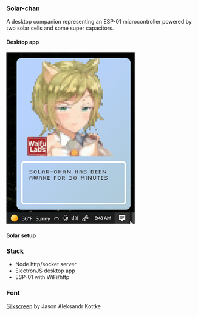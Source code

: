### Solar-chan
A desktop companion representing an ESP-01 microcontroller powered by two solar cells and some super capacitors.

#### Desktop app

<img src="./desktop-app.gif"/>

#### Solar setup



### Stack
* Node http/socket server
* ElectronJS desktop app
* ESP-01 with WiFi/http

### Font
[Silkscreen](https://www.dafont.com/silkscreen.font) by Jason Aleksandr Kottke